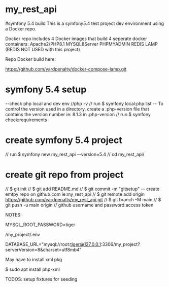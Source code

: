 # my_rest_api
#symfony 5.4 build
This is a symfony5.4 test project dev environment using a Docker repo.

Docker repo includes 4 Docker images that build 4 seperate docker containers:
Apache2/PHP8.1 
MYSQL8Server 
PHPMYADMIN
REDIS LAMP (REDIS NOT USED with this project)

Repo Docker build here:

https://github.com/yardpenalty/docker-compose-lamp.git

# symfony 5.4 setup
--check php local and dev env
//php -v
// run $ symfony local:php:list 
-- To control the version used in a directory, create a .php-version file that contains the 
version number ie: 8.1.3 in .php-version
// run $ symfony check:requirements
# create symfony 5.4 project
// run $ symfony new my_rest_api --version=5.4
//  cd my_rest_api/
# create git repo from project
//     $ git init
//     $ git add README.md
//     $ git commit -m "gitsetup"
-- create emtpy repo on github.com ie:my_rest_api
//     $ git remote add origin https://github.com/yardpenalty/my_rest_api.git
//     $ git branch -M main
//     $ git push -u main origin
//      github username and password:access token
     


NOTES: 

MYSQL_ROOT_PASSWORD=tiger

/my_project/.env 

DATABASE_URL="mysql://root:tiger@127.0.0.1:3306/my_project?serverVersion=8&charset=utf8mb4"

May have to install xml pkg

   $ sudo apt install php-xml

TODOS: setup fixtures for seeding


